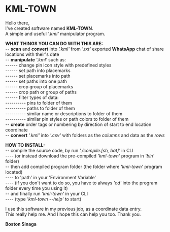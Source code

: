 # KML-TOWN

Hello there,</br>
I've created software named **KML-TOWN**.</br>
A simple and useful *'.kml'* manipulator program.</br>

**WHAT THINGS YOU CAN DO WITH THIS ARE:**</br>
-- **scan** and **convert** into *'.kml'* from *'.txt'* exported **WhatsApp** chat of share locations with their's date</br>
-- **manipulate** *'.kml'* such as:</br>
------ change pin icon style with predefined styles</br>
------ set path into placemarks</br>
------ set placemarks into path</br>
------ set paths into one path</br>
------ crop group of placemarks</br>
------ crop path or group of paths</br>
------ filter types of data:</br>
---------- pins to folder of them</br>
---------- paths to folder of them</br>
---------- similar name or descriptions to folder of them</br>
---------- similar pin styles or path colors to folder of them</br>
-- **create** order tags or numbering by direction of start to end location coordinate</br>
-- **convert** *'.kml'* into *'.csv'* with folders as the *columns* and data as the *rows*</br>

**HOW TO INSTALL:**</br>
-- compile the source code, by run *'./compile.[sh, bat]'* in CLI</br>
---- (or instead download the pre-compiled *'kml-town'* program in *'bin'* folder)</br>
-- then add compiled program folder (the folder where *'kml-town'* program located)</br>
---- to 'path' in your 'Environment Variable'</br>
---- (if you don't want to do so, you have to always *'cd'* into the program folder every time you using it)</br>
-- and finally run *'kml-town'* in your CLI</br>
---- (type *'kml-town --help'* to start)</br>

I use this software in my previous job, as a coordinate data entry.</br>
This really help me. And I hope this can help you too. Thank you.</br>

**Boston Sinaga**
